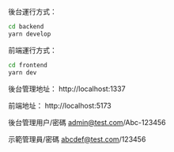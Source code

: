 
後台運行方式：
```bash
cd backend
yarn develop
```

前端運行方式：
```bash
cd frontend
yarn dev
```

後台管理地址：
http://localhost:1337

前端地址：
http://localhost:5173

後台管理用户/密碼
admin@test.com/Abc-123456

示範管理員/密碼
abcdef@test.com/123456
